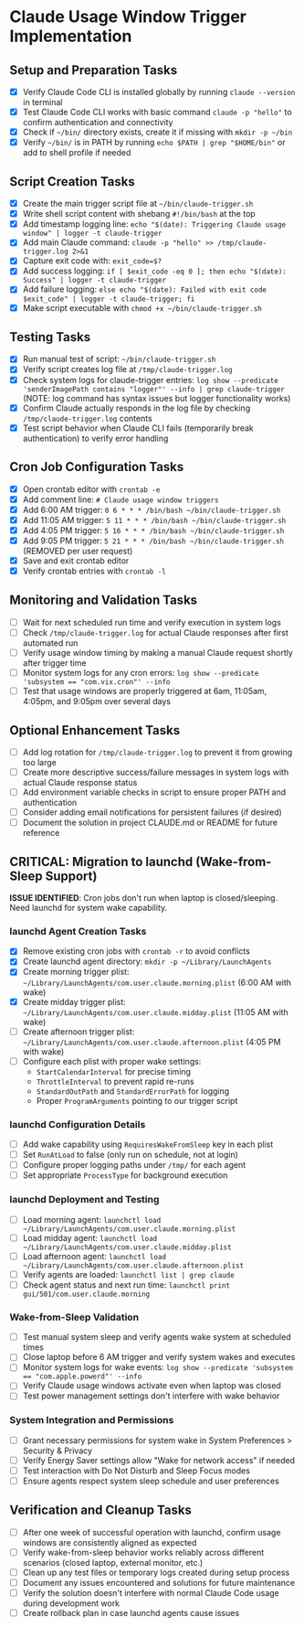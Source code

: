 # Claude Usage Window Trigger Implementation

## Setup and Preparation Tasks

- [x] Verify Claude Code CLI is installed globally by running `claude --version` in terminal
- [x] Test Claude Code CLI works with basic command `claude -p "hello"` to confirm authentication and connectivity
- [x] Check if `~/bin/` directory exists, create it if missing with `mkdir -p ~/bin`
- [x] Verify `~/bin/` is in PATH by running `echo $PATH | grep "$HOME/bin"` or add to shell profile if needed

## Script Creation Tasks

- [x] Create the main trigger script file at `~/bin/claude-trigger.sh`
- [x] Write shell script content with shebang `#!/bin/bash` at the top
- [x] Add timestamp logging line: `echo "$(date): Triggering Claude usage window" | logger -t claude-trigger`
- [x] Add main Claude command: `claude -p "hello" >> /tmp/claude-trigger.log 2>&1`
- [x] Capture exit code with: `exit_code=$?`
- [x] Add success logging: `if [ $exit_code -eq 0 ]; then echo "$(date): Success" | logger -t claude-trigger`
- [x] Add failure logging: `else echo "$(date): Failed with exit code $exit_code" | logger -t claude-trigger; fi`
- [x] Make script executable with `chmod +x ~/bin/claude-trigger.sh`

## Testing Tasks

- [x] Run manual test of script: `~/bin/claude-trigger.sh`
- [x] Verify script creates log file at `/tmp/claude-trigger.log`
- [x] Check system logs for claude-trigger entries: `log show --predicate 'senderImagePath contains "logger"' --info | grep claude-trigger` (NOTE: log command has syntax issues but logger functionality works)
- [x] Confirm Claude actually responds in the log file by checking `/tmp/claude-trigger.log` contents
- [x] Test script behavior when Claude CLI fails (temporarily break authentication) to verify error handling

## Cron Job Configuration Tasks

- [x] Open crontab editor with `crontab -e`
- [x] Add comment line: `# Claude usage window triggers`
- [x] Add 6:00 AM trigger: `0 6 * * * /bin/bash ~/bin/claude-trigger.sh`
- [x] Add 11:05 AM trigger: `5 11 * * * /bin/bash ~/bin/claude-trigger.sh`
- [x] Add 4:05 PM trigger: `5 16 * * * /bin/bash ~/bin/claude-trigger.sh`
- [x] Add 9:05 PM trigger: `5 21 * * * /bin/bash ~/bin/claude-trigger.sh` (REMOVED per user request)
- [x] Save and exit crontab editor
- [x] Verify crontab entries with `crontab -l`

## Monitoring and Validation Tasks

- [ ] Wait for next scheduled run time and verify execution in system logs
- [ ] Check `/tmp/claude-trigger.log` for actual Claude responses after first automated run
- [ ] Verify usage window timing by making a manual Claude request shortly after trigger time
- [ ] Monitor system logs for any cron errors: `log show --predicate 'subsystem == "com.vix.cron"' --info`
- [ ] Test that usage windows are properly triggered at 6am, 11:05am, 4:05pm, and 9:05pm over several days

## Optional Enhancement Tasks

- [ ] Add log rotation for `/tmp/claude-trigger.log` to prevent it from growing too large
- [ ] Create more descriptive success/failure messages in system logs with actual Claude response status
- [ ] Add environment variable checks in script to ensure proper PATH and authentication
- [ ] Consider adding email notifications for persistent failures (if desired)
- [ ] Document the solution in project CLAUDE.md or README for future reference

## CRITICAL: Migration to launchd (Wake-from-Sleep Support)

**ISSUE IDENTIFIED**: Cron jobs don't run when laptop is closed/sleeping. Need launchd for system wake capability.

### launchd Agent Creation Tasks

- [x] Remove existing cron jobs with `crontab -r` to avoid conflicts
- [x] Create launchd agent directory: `mkdir -p ~/Library/LaunchAgents`
- [x] Create morning trigger plist: `~/Library/LaunchAgents/com.user.claude.morning.plist` (6:00 AM with wake)
- [x] Create midday trigger plist: `~/Library/LaunchAgents/com.user.claude.midday.plist` (11:05 AM with wake)  
- [ ] Create afternoon trigger plist: `~/Library/LaunchAgents/com.user.claude.afternoon.plist` (4:05 PM with wake)
- [ ] Configure each plist with proper wake settings:
  - `StartCalendarInterval` for precise timing
  - `ThrottleInterval` to prevent rapid re-runs
  - `StandardOutPath` and `StandardErrorPath` for logging
  - Proper `ProgramArguments` pointing to our trigger script

### launchd Configuration Details

- [ ] Add wake capability using `RequiresWakeFromSleep` key in each plist
- [ ] Set `RunAtLoad` to false (only run on schedule, not at login)
- [ ] Configure proper logging paths under `/tmp/` for each agent
- [ ] Set appropriate `ProcessType` for background execution

### launchd Deployment and Testing

- [ ] Load morning agent: `launchctl load ~/Library/LaunchAgents/com.user.claude.morning.plist`
- [ ] Load midday agent: `launchctl load ~/Library/LaunchAgents/com.user.claude.midday.plist`
- [ ] Load afternoon agent: `launchctl load ~/Library/LaunchAgents/com.user.claude.afternoon.plist`
- [ ] Verify agents are loaded: `launchctl list | grep claude`
- [ ] Check agent status and next run time: `launchctl print gui/501/com.user.claude.morning`

### Wake-from-Sleep Validation

- [ ] Test manual system sleep and verify agents wake system at scheduled times
- [ ] Close laptop before 6 AM trigger and verify system wakes and executes
- [ ] Monitor system logs for wake events: `log show --predicate 'subsystem == "com.apple.powerd"' --info`
- [ ] Verify Claude usage windows activate even when laptop was closed
- [ ] Test power management settings don't interfere with wake behavior

### System Integration and Permissions

- [ ] Grant necessary permissions for system wake in System Preferences > Security & Privacy
- [ ] Verify Energy Saver settings allow "Wake for network access" if needed
- [ ] Test interaction with Do Not Disturb and Sleep Focus modes
- [ ] Ensure agents respect system sleep schedule and user preferences

## Verification and Cleanup Tasks

- [ ] After one week of successful operation with launchd, confirm usage windows are consistently aligned as expected
- [ ] Verify wake-from-sleep behavior works reliably across different scenarios (closed laptop, external monitor, etc.)
- [ ] Clean up any test files or temporary logs created during setup process
- [ ] Document any issues encountered and solutions for future maintenance
- [ ] Verify the solution doesn't interfere with normal Claude Code usage during development work
- [ ] Create rollback plan in case launchd agents cause issues